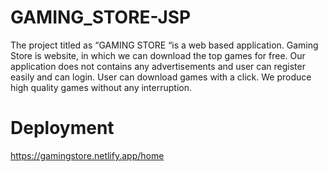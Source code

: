 # GAMING_STORE-JSP
The project titled as “GAMING STORE “is a web based application. Gaming Store is website, in which we can download the top games for free. Our application does not contains any advertisements and user can register easily and can login. User can download games with a click. We produce high quality games without any interruption.

# Deployment

https://gamingstore.netlify.app/home
